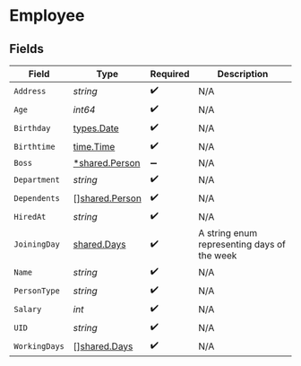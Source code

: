 # Employee


## Fields

| Field                                                   | Type                                                    | Required                                                | Description                                             |
| ------------------------------------------------------- | ------------------------------------------------------- | ------------------------------------------------------- | ------------------------------------------------------- |
| `Address`                                               | *string*                                                | :heavy_check_mark:                                      | N/A                                                     |
| `Age`                                                   | *int64*                                                 | :heavy_check_mark:                                      | N/A                                                     |
| `Birthday`                                              | [types.Date](../../types/date.md)                       | :heavy_check_mark:                                      | N/A                                                     |
| `Birthtime`                                             | [time.Time](https://pkg.go.dev/time#Time)               | :heavy_check_mark:                                      | N/A                                                     |
| `Boss`                                                  | [*shared.Person](../../../pkg/models/shared/person.md)  | :heavy_minus_sign:                                      | N/A                                                     |
| `Department`                                            | *string*                                                | :heavy_check_mark:                                      | N/A                                                     |
| `Dependents`                                            | [][shared.Person](../../../pkg/models/shared/person.md) | :heavy_check_mark:                                      | N/A                                                     |
| `HiredAt`                                               | *string*                                                | :heavy_check_mark:                                      | N/A                                                     |
| `JoiningDay`                                            | [shared.Days](../../../pkg/models/shared/days.md)       | :heavy_check_mark:                                      | A string enum representing days of the week             |
| `Name`                                                  | *string*                                                | :heavy_check_mark:                                      | N/A                                                     |
| `PersonType`                                            | *string*                                                | :heavy_check_mark:                                      | N/A                                                     |
| `Salary`                                                | *int*                                                   | :heavy_check_mark:                                      | N/A                                                     |
| `UID`                                                   | *string*                                                | :heavy_check_mark:                                      | N/A                                                     |
| `WorkingDays`                                           | [][shared.Days](../../../pkg/models/shared/days.md)     | :heavy_check_mark:                                      | N/A                                                     |